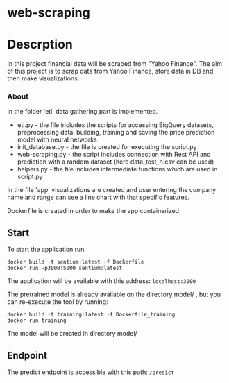 # web-scraping

# Descrption
In this project financial data will be scraped from "Yahoo Finance". The aim of this project
is to scrap data from Yahoo Finance, store data in DB and then make 
visualizations.


### About

In the folder 'etl' data gathering part is implemented.

- etl.py - the file includes the scripts for accessing BigQuery datasets, preprocessing data, building, training and saving the 
price prediction model with neural networks
- init_database.py - the file is created for executing the script.py
- web-scraping.py - the script includes connection with Rest API and prediction with a random dataset (here data_test_n.csv can be used)
- helpers.py - the file includes intermediate functions which are used in script.py

In the file 'app' visualizations are created and user entering the company name and range can see
a line chart with that specific features.

Dockerfile is created in order to make the app containerized.

## Start


To start the application  run:
```
docker build -t sentium:latest -f Dockerfile
docker run -p3000:5000 sentium:latest
```
The application will be available with this address: `localhost:3000`

The pretrained model is already available on the directory model/ , but you
can re-execute the tool by running:

```
docker build -t training:latest -f Dockerfile_training
docker run training
```
The model will be created in directory model/

## Endpoint

The predict endpoint is accessible with this path: `/predict`